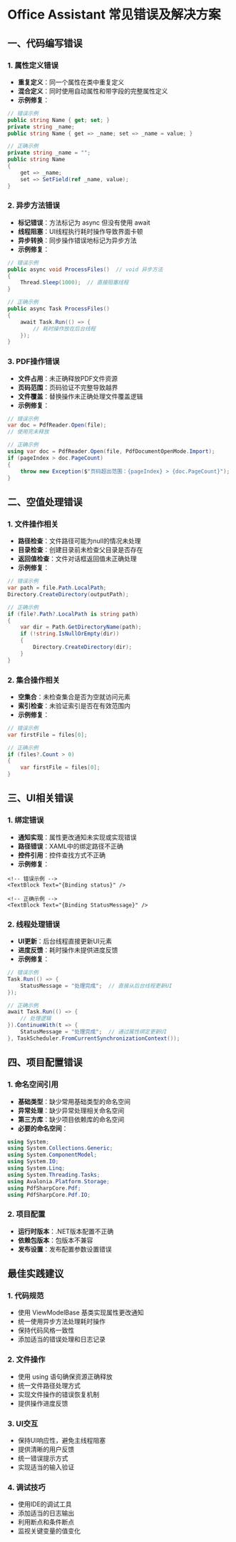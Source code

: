 # Office Assistant 常见错误及解决方案

## 一、代码编写错误

### 1. 属性定义错误
- **重复定义**：同一个属性在类中重复定义
- **混合定义**：同时使用自动属性和带字段的完整属性定义
- **示例修复**：
```csharp
// 错误示例
public string Name { get; set; }
private string _name;
public string Name { get => _name; set => _name = value; }

// 正确示例
private string _name = "";
public string Name
{
    get => _name;
    set => SetField(ref _name, value);
}
```

### 2. 异步方法错误
- **标记错误**：方法标记为 async 但没有使用 await
- **线程阻塞**：UI线程执行耗时操作导致界面卡顿
- **异步转换**：同步操作错误地标记为异步方法
- **示例修复**：
```csharp
// 错误示例
public async void ProcessFiles()  // void 异步方法
{
    Thread.Sleep(1000);  // 直接阻塞线程
}

// 正确示例
public async Task ProcessFiles()
{
    await Task.Run(() => {
        // 耗时操作放在后台线程
    });
}
```

### 3. PDF操作错误
- **文件占用**：未正确释放PDF文件资源
- **页码范围**：页码验证不完整导致越界
- **文件覆盖**：替换操作未正确处理文件覆盖逻辑
- **示例修复**：
```csharp
// 错误示例
var doc = PdfReader.Open(file);
// 使用完未释放

// 正确示例
using var doc = PdfReader.Open(file, PdfDocumentOpenMode.Import);
if (pageIndex > doc.PageCount)
{
    throw new Exception($"页码超出范围：{pageIndex} > {doc.PageCount}");
}
```

## 二、空值处理错误

### 1. 文件操作相关
- **路径检查**：文件路径可能为null的情况未处理
- **目录检查**：创建目录前未检查父目录是否存在
- **返回值检查**：文件对话框返回值未正确处理
- **示例修复**：
```csharp
// 错误示例
var path = file.Path.LocalPath;
Directory.CreateDirectory(outputPath);

// 正确示例
if (file?.Path?.LocalPath is string path)
{
    var dir = Path.GetDirectoryName(path);
    if (!string.IsNullOrEmpty(dir))
    {
        Directory.CreateDirectory(dir);
    }
}
```

### 2. 集合操作相关
- **空集合**：未检查集合是否为空就访问元素
- **索引检查**：未验证索引是否在有效范围内
- **示例修复**：
```csharp
// 错误示例
var firstFile = files[0];

// 正确示例
if (files?.Count > 0)
{
    var firstFile = files[0];
}
```

## 三、UI相关错误

### 1. 绑定错误
- **通知实现**：属性更改通知未实现或实现错误
- **路径错误**：XAML中的绑定路径不正确
- **控件引用**：控件查找方式不正确
- **示例修复**：
```xaml
<!-- 错误示例 -->
<TextBlock Text="{Binding status}" />

<!-- 正确示例 -->
<TextBlock Text="{Binding StatusMessage}" />
```

### 2. 线程处理错误
- **UI更新**：后台线程直接更新UI元素
- **进度反馈**：耗时操作未提供进度反馈
- **示例修复**：
```csharp
// 错误示例
Task.Run(() => {
    StatusMessage = "处理完成";  // 直接从后台线程更新UI
});

// 正确示例
await Task.Run(() => {
    // 处理逻辑
}).ContinueWith(t => {
    StatusMessage = "处理完成";  // 通过属性绑定更新UI
}, TaskScheduler.FromCurrentSynchronizationContext());
```

## 四、项目配置错误

### 1. 命名空间引用
- **基础类型**：缺少常用基础类型的命名空间
- **异常处理**：缺少异常处理相关命名空间
- **第三方库**：缺少项目依赖库的命名空间
- **必要的命名空间**：
```csharp
using System;
using System.Collections.Generic;
using System.ComponentModel;
using System.IO;
using System.Linq;
using System.Threading.Tasks;
using Avalonia.Platform.Storage;
using PdfSharpCore.Pdf;
using PdfSharpCore.Pdf.IO;
```

### 2. 项目配置
- **运行时版本**：.NET版本配置不正确
- **依赖包版本**：包版本不兼容
- **发布设置**：发布配置参数设置错误

## 最佳实践建议

### 1. 代码规范
- 使用 ViewModelBase 基类实现属性更改通知
- 统一使用异步方法处理耗时操作
- 保持代码风格一致性
- 添加适当的错误处理和日志记录

### 2. 文件操作
- 使用 using 语句确保资源正确释放
- 统一文件路径处理方式
- 实现文件操作的错误恢复机制
- 提供操作进度反馈

### 3. UI交互
- 保持UI响应性，避免主线程阻塞
- 提供清晰的用户反馈
- 统一错误提示方式
- 实现适当的输入验证

### 4. 调试技巧
- 使用IDE的调试工具
- 添加适当的日志输出
- 利用断点和条件断点
- 监视关键变量的值变化